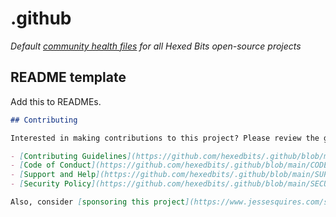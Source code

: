 # .github

*Default [community health files](https://help.github.com/en/github/building-a-strong-community/creating-a-default-community-health-file) for all Hexed Bits open-source projects*

## README template

Add this to READMEs.

```markdown
## Contributing

Interested in making contributions to this project? Please review the guides below.

- [Contributing Guidelines](https://github.com/hexedbits/.github/blob/main/CONTRIBUTING.md)
- [Code of Conduct](https://github.com/hexedbits/.github/blob/main/CODE_OF_CONDUCT.md)
- [Support and Help](https://github.com/hexedbits/.github/blob/main/SUPPORT.md)
- [Security Policy](https://github.com/hexedbits/.github/blob/main/SECURITY.md)

Also, consider [sponsoring this project](https://www.jessesquires.com/sponsor/) or [buying our apps](https://www.hexedbits.com)! ✌️
```
